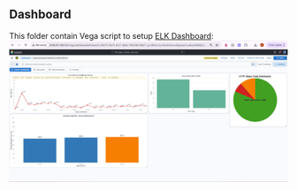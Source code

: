 ## Dashboard
This folder contain Vega script to setup [ELK Dashboard](http://34.86.95.104:5601/app/dashboards#/view/5c15b215-6b75-4c57-a0b6-79d530b19667?_g=(filters:!(),refreshInterval:(pause:!f,value:10000),time:(from:now-15m,to:now))):
![alt text](../assets/image.png)


